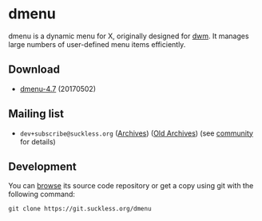 dmenu
=====

dmenu is a dynamic menu for X, originally designed for
[dwm](//dwm.suckless.org/). It manages large numbers of user-defined menu
items efficiently.


Download
--------

* [dmenu-4.7](//dl.suckless.org/tools/dmenu-4.7.tar.gz) (20170502)


Mailing list
------------

* `dev+subscribe@suckless.org` ([Archives](//lists.suckless.org/dev/)) 
([Old Archives](//lists.suckless.org/dwm/)) (see [community](//suckless.org/community/) for details)


Development
-----------
You can [browse](//git.suckless.org/dmenu) its source code repository or get a copy using git with the following command:

	git clone https://git.suckless.org/dmenu
